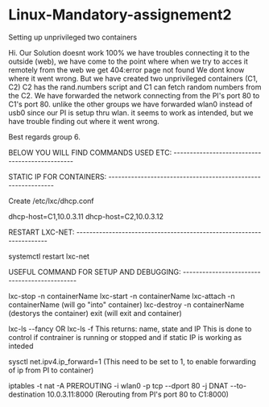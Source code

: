# Linux-Mandatory-assignement2
Setting up unprivileged two containers

Hi.
Our Solution doesnt work 100% we have troubles connecting it to the outside (web), we have come to the point where when
we try to acces it remotely from the web we get 404:error page not found
We dont know where it went wrong. 
But we have created two unprivileged containers (C1, C2) C2 has the rand.numbers script and C1 can fetch random numbers
from the C2. 
We have forwarded the network connecting from the PI's port 80 to C1's port 80.
unlike the other groups we have forwarded wlan0 instead of usb0 since our PI is setup thru wlan.
it seems to work as intended, but we have trouble finding out where it went wrong.

Best regards group 6.




BELOW YOU WILL FIND COMMANDS USED ETC: -----------------------------------------------

STATIC IP FOR CONTAINERS: -------------------------------------------------------------

Create /etc/lxc/dhcp.conf

dhcp-host=C1,10.0.3.11
dhcp-host=C2,10.0.3.12
  
  

RESTART LXC-NET: ---------------------------------------------------------------------
  
systemctl restart lxc-net
  
  
  
USEFUL COMMAND FOR SETUP AND DEBUGGING: ---------------------------------------------
  
lxc-stop -n containerName
lxc-start -n containerName
lxc-attach -n containerName (will go "into" container)
lxc-destroy -n containerName (destorys the container)
exit (will exit and container)
  
lxc-ls --fancy OR lxc-ls -f
  This returns: name, state and IP
  This is done to control if contrainer is running or stopped and if static IP is 
  working as inteded

sysctl net.ipv4.ip_forward=1 (This need to be set to 1, to enable forwarding of ip from PI to container)

iptables -t nat -A PREROUTING -i wlan0 -p tcp --dport 80 -j DNAT --to-destination 10.0.3.11:8000  (Rerouting from PI's port 80 to C1:8000)


